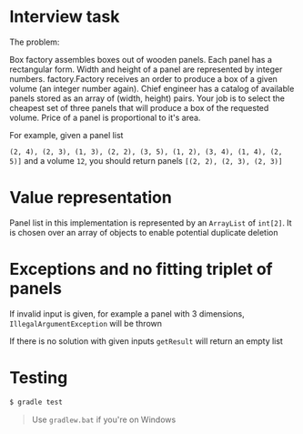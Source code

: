# Interview task
The problem:

Box factory assembles boxes out of wooden panels.
 Each panel has a rectangular form. Width and height of a panel are represented by integer numbers. factory.Factory receives an order to  produce a box of a given volume (an integer number again). Chief engineer has a catalog of available panels stored as an array of (width, height) pairs. Your job is to select the cheapest set of three panels that will produce a box of the requested volume. Price of a panel is proportional to it's area. 

For example, given a panel list 

`(2, 4), (2, 3), (1, 3), (2, 2), (3, 5), (1, 2), (3, 4), (1, 4), (2, 5)]`
and a volume `12`, you should return panels
`[(2, 2), (2, 3), (2, 3)]`

# Value representation
Panel list in this implementation is represented by an `ArrayList` of `int[2]`.
It is chosen over an array of objects to enable potential duplicate deletion
# Exceptions and no fitting triplet of panels

If invalid input is given, for example a panel with 3 dimensions, `IllegalArgumentException` will be thrown

If there is no solution with given inputs `getResult` will return an empty list
# Testing
```sh
$ gradle test
```

> Use `gradlew.bat` if you're on Windows